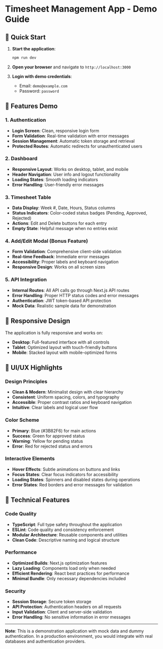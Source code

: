 # Timesheet Management App - Demo Guide

## 🚀 Quick Start

1. **Start the application**:
   ```bash
   npm run dev
   ```

2. **Open your browser** and navigate to `http://localhost:3000`

3. **Login with demo credentials**:
   - Email: `demo@example.com`
   - Password: `password`

## 🎯 Features Demo

### 1. Authentication
- **Login Screen**: Clean, responsive login form
- **Form Validation**: Real-time validation with error messages
- **Session Management**: Automatic token storage and retrieval
- **Protected Routes**: Automatic redirects for unauthenticated users

### 2. Dashboard
- **Responsive Layout**: Works on desktop, tablet, and mobile
- **Header Navigation**: User info and logout functionality
- **Loading States**: Smooth loading indicators
- **Error Handling**: User-friendly error messages

### 3. Timesheet Table
- **Data Display**: Week #, Date, Hours, Status columns
- **Status Indicators**: Color-coded status badges (Pending, Approved, Rejected)
- **Actions**: Edit and Delete buttons for each entry
- **Empty State**: Helpful message when no entries exist

### 4. Add/Edit Modal (Bonus Feature)
- **Form Validation**: Comprehensive client-side validation
- **Real-time Feedback**: Immediate error messages
- **Accessibility**: Proper labels and keyboard navigation
- **Responsive Design**: Works on all screen sizes

### 5. API Integration
- **Internal Routes**: All API calls go through Next.js API routes
- **Error Handling**: Proper HTTP status codes and error messages
- **Authentication**: JWT token-based API protection
- **Mock Data**: Realistic sample data for demonstration


## 📱 Responsive Design

The application is fully responsive and works on:
- **Desktop**: Full-featured interface with all controls
- **Tablet**: Optimized layout with touch-friendly buttons
- **Mobile**: Stacked layout with mobile-optimized forms

## 🎨 UI/UX Highlights

### Design Principles
- **Clean & Modern**: Minimalist design with clear hierarchy
- **Consistent**: Uniform spacing, colors, and typography
- **Accessible**: Proper contrast ratios and keyboard navigation
- **Intuitive**: Clear labels and logical user flow

### Color Scheme
- **Primary**: Blue (#3B82F6) for main actions
- **Success**: Green for approved status
- **Warning**: Yellow for pending status
- **Error**: Red for rejected status and errors

### Interactive Elements
- **Hover Effects**: Subtle animations on buttons and links
- **Focus States**: Clear focus indicators for accessibility
- **Loading States**: Spinners and disabled states during operations
- **Error States**: Red borders and error messages for validation

## 🔧 Technical Features

### Code Quality
- **TypeScript**: Full type safety throughout the application
- **ESLint**: Code quality and consistency enforcement
- **Modular Architecture**: Reusable components and utilities
- **Clean Code**: Descriptive naming and logical structure

### Performance
- **Optimized Builds**: Next.js optimization features
- **Lazy Loading**: Components load only when needed
- **Efficient Rendering**: React best practices for performance
- **Minimal Bundle**: Only necessary dependencies included

### Security
- **Session Storage**: Secure token storage
- **API Protection**: Authentication headers on all requests
- **Input Validation**: Client and server-side validation
- **Error Handling**: No sensitive information in error messages



---

**Note**: This is a demonstration application with mock data and dummy authentication. In a production environment, you would integrate with real databases and authentication providers. 